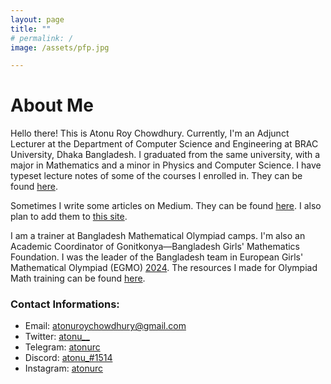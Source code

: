 ```yaml
---
layout: page
title: ""
# permalink: /
image: /assets/pfp.jpg

---
```


 
# About Me
Hello there! This is Atonu Roy Chowdhury. Currently, I'm an Adjunct Lecturer at the Department of Computer Science and Engineering at BRAC University, Dhaka Bangladesh. 
I graduated from the same university, with a major in Mathematics and a minor in Physics and Computer Science. I have typeset lecture notes of some of the courses I enrolled in. They can be found [here](/unimath).

Sometimes I write some articles on Medium. They can be found [here](https://atonu-roy-chowdhury.medium.com). I also plan to add them to [this site](/writings). 

I am a trainer at Bangladesh Mathematical Olympiad camps. I'm also an Academic Coordinator of Gonitkonya—Bangladesh Girls' Mathematics Foundation. I was the leader of the Bangladesh team in European Girls' Mathematical Olympiad (EGMO) [2024](https://www.egmo.org/egmos/egmo13/countries/country76/). The resources I made for Olympiad Math training can be found [here](/olymath). 


### Contact Informations:

 - Email: [atonuroychowdhury@gmail.com](mailto:atonuroychowdhury@gmail.com)
 - Twitter: [atonu__](https://twitter.com/atonu__)
 - Telegram: [atonurc](https://t.me/atonnurc)
 - Discord: [atonu_#1514](https://discordapp.com/users/692066406384271451/)
 - Instagram: [atonurc](https://instagram.com/atonurc)

